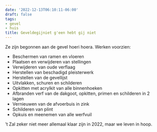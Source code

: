 ```yaml
---
date: '2022-12-13T06:10:11-06:00'
draft: false
tags:
- gevel
- huis
title: Geveldegijniet g'een hebt gij niet
---
```


Ze zijn begonnen aan de gevel hoeri hoera. Werken voorzien:

  * Beschermen van ramen en vloeren
  * Plaatsen en verwijderen van stellingen
  * Verwijderen van oude verflaag
  * Herstellen van beschadigd pleisterwerk
  * Herstellen van de gevellijst
  * Uitvlakken, schuren en schilderen
  * Opkitten met acrylkit van alle binnenhoeken
  * Afbranden verf van de dakgoot, opkitten, primen en schilderen in 2 lagen
  * Vernieuwen van de afvoerbuis in zink
  * Schilderen van plint
  * Opkuis en meenemen van alle werfvuil



’t Zal zeker niet meer allemaal klaar zijn in 2022, maar we leven in hoop.

